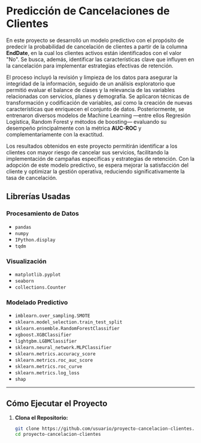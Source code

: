 # Predicción de Cancelaciones de Clientes

En este proyecto se desarrolló un modelo predictivo con el propósito de predecir la probabilidad de cancelación de clientes a partir de la columna **EndDate**, en la cual los clientes activos están identificados con el valor "No". Se busca, además, identificar las características clave que influyen en la cancelación para implementar estrategias efectivas de retención.

El proceso incluyó la revisión y limpieza de los datos para asegurar la integridad de la información, seguido de un análisis exploratorio que permitió evaluar el balance de clases y la relevancia de las variables relacionadas con servicios, planes y demografía. Se aplicaron técnicas de transformación y codificación de variables, así como la creación de nuevas características que enriquecen el conjunto de datos. Posteriormente, se entrenaron diversos modelos de Machine Learning —entre ellos Regresión Logística, Random Forest y métodos de boosting— evaluando su desempeño principalmente con la métrica **AUC-ROC** y complementariamente con la exactitud.

Los resultados obtenidos en este proyecto permitirán identificar a los clientes con mayor riesgo de cancelar sus servicios, facilitando la implementación de campañas específicas y estrategias de retención. Con la adopción de este modelo predictivo, se espera mejorar la satisfacción del cliente y optimizar la gestión operativa, reduciendo significativamente la tasa de cancelación.


## Librerías Usadas

### Procesamiento de Datos
- `pandas`
- `numpy`
- `IPython.display`
- `tqdm`

### Visualización
- `matplotlib.pyplot`
- `seaborn`
- `collections.Counter`

### Modelado Predictivo
- `imblearn.over_sampling.SMOTE`
- `sklearn.model_selection.train_test_split`
- `sklearn.ensemble.RandomForestClassifier`
- `xgboost.XGBClassifier`
- `lightgbm.LGBMClassifier`
- `sklearn.neural_network.MLPClassifier`
- `sklearn.metrics.accuracy_score`
- `sklearn.metrics.roc_auc_score`
- `sklearn.metrics.roc_curve`
- `sklearn.metrics.log_loss`
- `shap`

---

## Cómo Ejecutar el Proyecto

1. **Clona el Repositorio:**
   ```bash
   git clone https://github.com/usuario/proyecto-cancelacion-clientes.git
   cd proyecto-cancelacion-clientes
